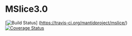 # MSlice3.0
[![Build Status](https://travis-ci.org/mantidproject/mslice.svg?branch=restructured_code)] (https://travis-ci.org/mantidproject/mslice/)[![Coverage Status](https://coveralls.io/repos/github/mantidproject/mslice/badge.svg?branch=master)](https://coveralls.io/github/mantidproject/mslice?branch=master)